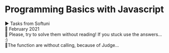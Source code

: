 # Programming Basics with Javascript<br>
▶️ Tasks from Softuni<br>
📆 February 2021
<br>
:pushpin: Please, try to solve them without reading!
If you stuck use the answers...
:)
<br>
:pushpin:The function are without calling, because of Judge...
